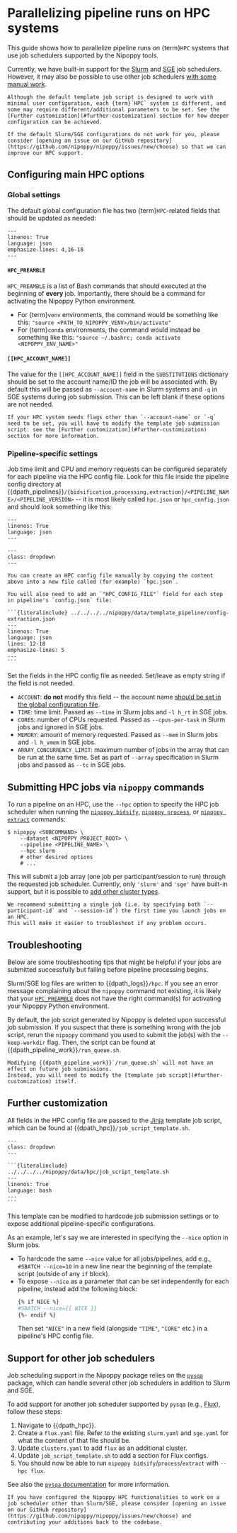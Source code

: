 # Parallelizing pipeline runs on HPC systems

This guide shows how to parallelize pipeline runs on {term}`HPC` systems that use job schedulers supported by the Nipoppy tools.

Currently, we have built-in support for the [Slurm](https://slurm.schedmd.com/overview.html) and [SGE](https://en.wikipedia.org/wiki/Oracle_Grid_Engine) job schedulers.
However, it may also be possible to use other job schedulers [with some manual work](#support-for-other-job-schedulers).

```{important}
Although the default template job script is designed to work with minimal user configuration, each {term}`HPC` system is different, and some may require different/additional parameters to be set. See the [Further customization](#further-customization) section for how deeper configuration can be achieved.

If the default Slurm/SGE configurations do not work for you, please consider [opening an issue on our GitHub repository](https://github.com/nipoppy/nipoppy/issues/new/choose) so that we can improve our HPC support.
```

## Configuring main HPC options

### Global settings

The default global configuration file has two {term}`HPC`-related fields that should be updated as needed:

```{literalinclude} ../../../../nipoppy/data/examples/sample_global_config.json
---
linenos: True
language: json
emphasize-lines: 4,16-18
---
```

#### `HPC_PREAMBLE`

`HPC_PREAMBLE` is a list of Bash commands that should executed at the beginning of **every** job.
Importantly, there should be a command for activating the Nipoppy Python environment.
* For {term}`venv` environments, the command would be something like this: `"source <PATH_TO_NIPOPPY_VENV>/bin/activate"`
* For {term}`conda` environments, the command would instead be something like this: `"source ~/.bashrc; conda activate <NIPOPPY_ENV_NAME>"`

#### `[[HPC_ACCOUNT_NAME]]`

The value for the `[[HPC_ACCOUNT_NAME]]` field in the `SUBSTITUTIONS` dictionary should be set to the account name/ID the job will be associated with.
By default this will be passed as `--account-name` in Slurm systems and `-q` in SGE systems during job submission.
This can be left blank if these options are not needed.

```{attention}
If your HPC system needs flags other than `--account-name` or `-q` need to be set, you will have to modify the template job submission script: see the [Further customization](#further-customization) section for more information.
```

### Pipeline-specific settings

Job time limit and CPU and memory requests can be configured separately for each pipeline via the HPC config file.
Look for this file inside the pipeline config directory at {{dpath_pipelines}}`/{bidsification,processing,extraction}/<PIPELINE_NAME>/<PIPELINE_VERSION>` -- it is most likely called `hpc.json` or `hpc_config.json` and should look something like this:

```{literalinclude} ../../../../nipoppy/data/template_pipeline/hpc.json
---
linenos: True
language: json
---
```

````{admonition} If the pipeline config directory has no HPC config file
---
class: dropdown
---

You can create an HPC config file manually by copying the content above into a new file called (for example) `hpc.json`.

You will also need to add an `"HPC_CONFIG_FILE"` field for each step in pipeline's `config.json` file:

```{literalinclude} ../../../../nipoppy/data/template_pipeline/config-extraction.json
---
linenos: True
language: json
lines: 12-18
emphasize-lines: 5
---
```
````

Set the fields in the HPC config file as needed.
Set/leave as empty string if the field is not needed.

* `ACCOUNT`: **do not** modify this field -- the account name [should be set in the global configuration file](#hpc_account_name).
* `TIME`: time limit. Passed as `--time` in Slurm jobs and `-l h_rt` in SGE jobs.
* `CORES`: number of CPUs requested. Passed as `--cpus-per-task` in Slurm jobs and ignored in SGE jobs.
* `MEMORY`: amount of memory requested. Passed as `--mem` in Slurm jobs and `-l h_vmem` in SGE jobs.
* `ARRAY_CONCURRENCY_LIMIT`: maximum number of jobs in the array that can be run at the same time. Set as part of `--array` specification in Slurm jobs and passed as `--tc` in SGE jobs.

## Submitting HPC jobs via `nipoppy` commands

To run a pipeline on an HPC, use the `--hpc` option to specify the HPC job scheduler when running the [`nipoppy bidsify`](<project:../../cli_reference/bidsify.rst>), [`nipoppy process`](<project:../../cli_reference/process.rst>), or [`nipoppy extract`](<project:../../cli_reference/extract.rst>) commands:

```console
$ nipoppy <SUBCOMMAND> \
    --dataset <NIPOPPY_PROJECT_ROOT> \
    --pipeline <PIPELINE_NAME> \
    --hpc slurm
    # other desired options
    # ...
```

This will submit a job array (one job per participant/session to run) through the requested job scheduler.
Currently, only `'slurm'` and `'sge'` have built-in support, but it is possible to [add other cluster types](#support-for-other-job-schedulers).

```{tip}
We recommend submitting a single job (i.e. by specifying both `--participant-id` and `--session-id`) the first time you launch jobs on an HPC.
This will make it easier to troubleshoot if any problem occurs.
```

## Troubleshooting

Below are some troubleshooting tips that might be helpful if your jobs are submitted successfully but failing before pipeline processing begins.

Slurm/SGE log files are written to {{dpath_logs}}`/hpc`.
If you see an error message complaining about the `nipoppy` command not existing, it is likely that your [`HPC_PREAMBLE`](#hpc_preamble) does not have the right command(s) for activating your Nipoppy Python environment.

By default, the job script generated by Nipoppy is deleted upon successful job submission.
If you suspect that there is something wrong with the job script, rerun the `nipoppy` command you used to submit the job(s) with the `--keep-workdir` flag.
Then, the script can be found at {{dpath_pipeline_work}}`/run_queue.sh`.

```{attention}
Modifying {{dpath_pipeline_work}}`/run_queue.sh` will not have an effect on future job submissions.
Instead, you will need to modify the [template job script](#further-customization) itself.
```

## Further customization

All fields in the HPC config file are passed to the [Jinja](https://jinja.palletsprojects.com) template job script, which can be found at {{dpath_hpc}}`/job_script_template.sh`.

````{admonition} The default template job script
---
class: dropdown
---

```{literalinclude} ../../../../nipoppy/data/hpc/job_script_template.sh
---
linenos: True
language: bash
---
```
````

This template can be modified to hardcode job submission settings or to expose additional pipeline-specific configurations.

As an example, let's say we are interested in specifying the `--nice` option in Slurm jobs.

* To hardcode the same `--nice` value for all jobs/pipelines, add e.g., `#SBATCH --nice=10` in a new line near the beginning of the template script (outside of any `if` block).
* To expose `--nice` as a parameter that can be set independently for each pipeline, instead add the following block:
  ```bash
  {% if NICE %}
  #SBATCH --nice={{ NICE }}
  {%- endif %}
  ```
  Then set `"NICE"` in a new field (alongside `"TIME"`, `"CORE"` etc.) in a pipeline's HPC config file.

## Support for other job schedulers

Job scheduling support in the Nipoppy package relies on the [`pysqa`](https://pysqa.readthedocs.io/) package, which can handle several other job schedulers in addition to Slurm and SGE.

To add support for another job scheduler supported by `pysqa` (e.g., [Flux](https://flux.ly/)), follow these steps:

1. Navigate to {{dpath_hpc}}.
2. Create a `flux.yaml` file. Refer to the existing `slurm.yaml` and `sge.yaml` for what the content of that file should be.
3. Update `clusters.yaml` to add `flux` as an additional cluster.
4. Update `job_script_template.sh` to add a section for Flux configs.
5. You should now be able to run `nipoppy bidsify`/`process`/`extract` with `--hpc flux`.

See also the [`pysqa` documentation](https://pysqa.readthedocs.io) for more information.


```{important}
If you have configured the Nipoppy HPC functionalities to work on a job scheduler other than Slurm/SGE, please consider [opening an issue on our GitHub repository](https://github.com/nipoppy/nipoppy/issues/new/choose) and contributing your additions back to the codebase.
```
